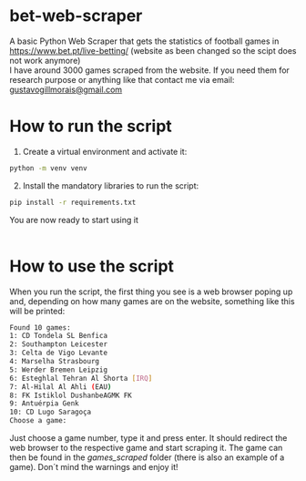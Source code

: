 # bet-web-scraper

A basic Python Web Scraper that gets the statistics of football games in https://www.bet.pt/live-betting/ (website as been changed so the scipt does not work anymore)
<br>
I have around 3000 games scraped from the website. If you need them for research purpose or anything like that contact me via email: gustavogillmorais@gmail.com
<br>
# How to run the script
1. Create a virtual environment and activate it:
```sh
python -m venv venv
```
2. Install the mandatory libraries to run the script:
```sh
pip install -r requirements.txt
```
You are now ready to start using it
<br>
<br>
# How to use the script
When you run the script, the first thing you see is a web browser poping up and, depending on how many games are on the website, something like this will be printed:
```sh
Found 10 games:
1: CD Tondela SL Benfica
2: Southampton Leicester
3: Celta de Vigo Levante
4: Marselha Strasbourg
5: Werder Bremen Leipzig
6: Esteghlal Tehran Al Shorta [IRQ]
7: Al-Hilal Al Ahli (EAU)
8: FK Istiklol DushanbeAGMK FK
9: Antuérpia Genk
10: CD Lugo Saragoça
Choose a game:
```
Just choose a game number, type it and press enter. It should redirect the web browser to the respective game and start scraping it. The game can then be found in the *games_scraped* folder (there is also an example of a game). Don´t mind the warnings and enjoy it!
